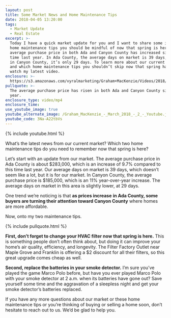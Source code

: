 ```yaml
---
layout: post
title: Some Market News and Home Maintenance Tips
date: 2018-04-05 13:20:00
tags:
  - Market Update
  - Real Estate
excerpt: >-
  Today I have a quick market update for you and I want to share some important
  home maintenance tips you should be mindful of now that spring is here. The
  average purchase price in both Ada and Canyon County has increased since this
  time last year. In Ada County, the average days on market is 39 days, whereas
  in Canyon County, it’s only 29 days. To learn more about our current market
  and which home maintenance tips you shouldn’t skip now that spring has sprung,
  watch my latest video.
enclosure: >-
  https://s3.amazonaws.com/vyralmarketing/Graham+MacKenzie/Videos/2018/Ridge+to+River+Real+Estate+%257C+Market+Update+and+Maintenance+Tips.mp4
pullquote: >-
  The average purchase price has risen in both Ada and Canyon County since last
  year.
enclosure_type: video/mp4
enclosure_time:
use_youtube_image: true
youtube_alternate_image: /Graham_MacKenzie_-_March_2018_-_2_-_Youtube.jpg
youtube_code: 3Na-A22tbVs
---
```


{% include youtube.html %}

What’s the latest news from our current market? Which two home maintenance tips do you need to remember now that spring is here?

Let’s start with an update from our market. The average purchase price in Ada County is about $283,000, which is an increase of 9.7% compared to this time last year. Our average days on market is 39 days, which doesn’t seem like a lot, but it is for our market. In Canyon County, the average purchase price is $185,000, which is an 11% year-over-year increase. The average days on market in this area is slightly lower, at 29 days.

One trend we’re noticing is that **as prices increase** **in Ada County, some buyers are turning their attention toward Canyon County** where homes are more affordable.

Now, onto my two maintenance tips.

{% include pullquote.html %}

**First, don’t forget to change your HVAC filter now that spring is here.** This is something people don’t often think about, but doing it can improve your home’s air quality, efficiency, and longevity. The Filter Factory Outlet near Maple Grove and Franklin is offering a $2 discount for all their filters, so this great upgrade comes cheap as well.

**Second, replace the batteries in your smoke detector.** I’m sure you’ve played the game Marco Polo before, but have you ever played Marco Polo with your smoke detector at 2 a.m. when its batteries have gone out? Save yourself some time and the aggravation of a sleepless night and get your smoke detector’s batteries replaced.

If you have any more questions about our market or these home maintenance tips or you’re thinking of buying or selling a home soon, don’t hesitate to reach out to us. We’d be glad to help you.